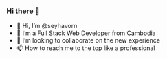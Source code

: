 ### Hi there 👋
- 👋 Hi, I’m @seyhavorn
- 👀 I’m a Full Stack Web Developer from Cambodia
- 💞️ I’m looking to collaborate on the new experience
- 📫 How to reach me to the top like a professional

<!--
**seyhavorn/seyhavorn** is a ✨ _special_ ✨ repository because its `README.md` (this file) appears on your GitHub profile.

Here are some ideas to get you started:

- 🔭 I’m currently working on ...
- 🌱 I’m currently learning ...
- 👯 I’m looking to collaborate on ...
- 🤔 I’m looking for help with ...
- 💬 Ask me about ...
- 📫 How to reach me: ...
- 😄 Pronouns: ...
- ⚡ Fun fact: ...
-->

